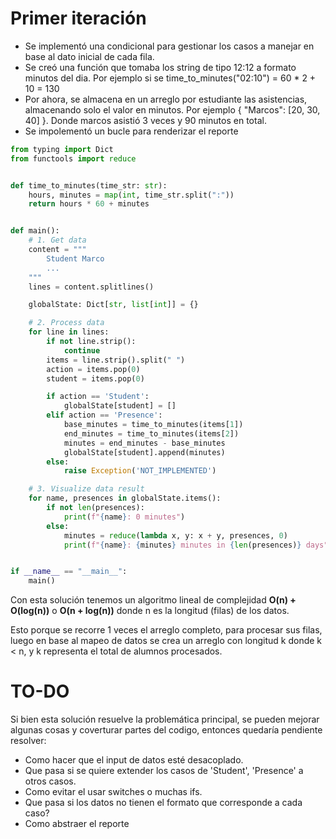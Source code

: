 # Primer iteración

- Se implementó una condicional para gestionar los casos a manejar en base al dato inicial de cada fila.
- Se creó una función que tomaba los string de tipo 12:12 a formato minutos del dia. Por ejemplo si se time_to_minutes("02:10") = 60 \* 2 + 10 = 130
- Por ahora, se almacena en un arreglo por estudiante las asistencias, almacenando solo el valor en minutos. Por ejemplo { "Marcos": [20, 30, 40] }. Donde marcos asistió 3 veces y 90 minutos en total.
- Se impolementó un bucle para renderizar el reporte

```python
from typing import Dict
from functools import reduce


def time_to_minutes(time_str: str):
    hours, minutes = map(int, time_str.split(":"))
    return hours * 60 + minutes


def main():
    # 1. Get data
    content = """
        Student Marco
        ...
    """
    lines = content.splitlines()

    globalState: Dict[str, list[int]] = {}

    # 2. Process data
    for line in lines:
        if not line.strip():
            continue
        items = line.strip().split(" ")
        action = items.pop(0)
        student = items.pop(0)

        if action == 'Student':
            globalState[student] = []
        elif action == 'Presence':
            base_minutes = time_to_minutes(items[1])
            end_minutes = time_to_minutes(items[2])
            minutes = end_minutes - base_minutes
            globalState[student].append(minutes)
        else:
            raise Exception('NOT_IMPLEMENTED')

    # 3. Visualize data result
    for name, presences in globalState.items():
        if not len(presences):
            print(f"{name}: 0 minutes")
        else:
            minutes = reduce(lambda x, y: x + y, presences, 0)
            print(f"{name}: {minutes} minutes in {len(presences)} days")


if __name__ == "__main__":
    main()
```

Con esta solución tenemos un algoritmo lineal de complejidad <strong>O(n) + O(log(n))</strong> o <strong>O(n + log(n))</strong> donde n es la longitud (filas) de los datos.

Esto porque se recorre 1 veces el arreglo completo, para procesar sus filas, luego en base al mapeo de datos se crea un arreglo con longitud k donde k < n, y k representa el total de alumnos procesados.

# TO-DO

Si bien esta solución resuelve la problemática principal, se pueden mejorar algunas cosas y coverturar partes del codigo, entonces quedaría pendiente resolver:

- Como hacer que el input de datos esté desacoplado.
- Que pasa si se quiere extender los casos de 'Student', 'Presence' a otros casos.
- Como evitar el usar switches o muchas ifs.
- Que pasa si los datos no tienen el formato que corresponde a cada caso?
- Como abstraer el reporte
